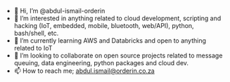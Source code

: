 - 👋 Hi, I’m @abdul-ismail-orderin
- 👀 I’m interested in anything related to cloud development, scripting and hacking (IoT, embedded, mobile, bluetooth, web/API), python, bash/shell, etc.
- 🌱 I’m currently learning AWS and Databricks and open to anything related to IoT
- 💞️ I’m looking to collaborate on open source projects related to message queuing, data engineering, python packages and cloud dev.
- 📫 How to reach me; abdul.ismail@orderin.co.za

<!---
abdul-ismail-orderin/abdul-ismail-orderin is a ✨ special ✨ repository because its `README.md` (this file) appears on your GitHub profile.
You can click the Preview link to take a look at your changes.
--->
